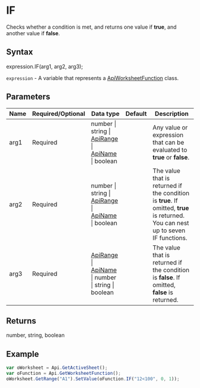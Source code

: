 # IF

Checks whether a condition is met, and returns one value if **true**, and another value if **false**.

## Syntax

expression.IF(arg1, arg2, arg3);

`expression` - A variable that represents a [ApiWorksheetFunction](../ApiWorksheetFunction.md) class.

## Parameters

| **Name** | **Required/Optional** | **Data type** | **Default** | **Description** |
| ------------- | ------------- | ------------- | ------------- | ------------- |
| arg1 | Required | number &#124; string &#124; [ApiRange](../../ApiRange/ApiRange.md) &#124; [ApiName](../../ApiName/ApiName.md) &#124; boolean |  | Any value or expression that can be evaluated to **true** or **false**. |
| arg2 | Required | number &#124; string &#124; [ApiRange](../../ApiRange/ApiRange.md) &#124; [ApiName](../../ApiName/ApiName.md) &#124; boolean |  | The value that is returned if the condition is **true**. If omitted, **true** is returned. You can nest up to seven IF functions. |
| arg3 | Required | [ApiRange](../../ApiRange/ApiRange.md) &#124; [ApiName](../../ApiName/ApiName.md) &#124; number &#124; string &#124; boolean |  | The value that is returned if the condition is **false**. If omitted, **false** is returned. |

## Returns

number, string, boolean

## Example



```javascript
var oWorksheet = Api.GetActiveSheet();
var oFunction = Api.GetWorksheetFunction();
oWorksheet.GetRange("A1").SetValue(oFunction.IF("12<100", 0, 1));
```
